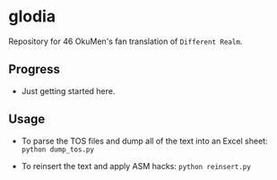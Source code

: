 # glodia
Repository for 46 OkuMen's fan translation of `Different Realm`.

## Progress
* Just getting started here.

## Usage
* To parse the TOS files and dump all of the text into an Excel sheet:
```python dump_tos.py```

* To reinsert the text and apply ASM hacks:
```python reinsert.py```